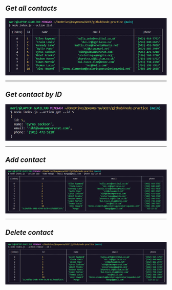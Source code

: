 ## *Get all contacts*
![screenshot](./img/getAll.png)
***

## *Get contact by ID*
![screenshot](./img/getElByID.png)
***

## *Add contact* 
![screenshot](./img/Add.png)
***

## *Delete contact*
![screenshot](./img/Delete.png)
